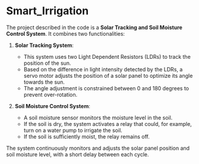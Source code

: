 # Smart_Irrigation


The project described in the code is a **Solar Tracking and Soil Moisture Control System**. It combines two functionalities:

1. **Solar Tracking System**:
   - This system uses two Light Dependent Resistors (LDRs) to track the position of the sun.
   - Based on the difference in light intensity detected by the LDRs, a servo motor adjusts the position of a solar panel to optimize its angle towards the sun.
   - The angle adjustment is constrained between 0 and 180 degrees to prevent over-rotation.

2. **Soil Moisture Control System**:
   - A soil moisture sensor monitors the moisture level in the soil.
   - If the soil is dry, the system activates a relay that could, for example, turn on a water pump to irrigate the soil.
   - If the soil is sufficiently moist, the relay remains off.

The system continuously monitors and adjusts the solar panel position and soil moisture level, with a short delay between each cycle.
